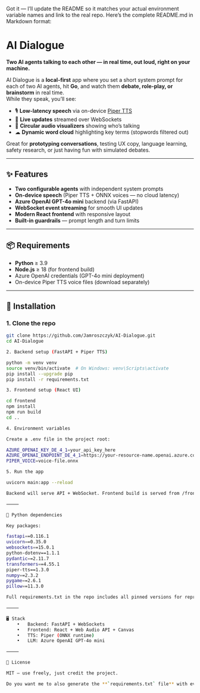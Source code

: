 Got it — I’ll update the README so it matches your actual environment variable names and link to the real repo.
Here’s the complete README.md in Markdown format:

# AI Dialogue  
**Two AI agents talking to each other — in real time, out loud, right on your machine.**  

AI Dialogue is a **local-first** app where you set a short system prompt for each of two AI agents, hit **Go**, and watch them **debate, role-play, or brainstorm** in real time.  
While they speak, you’ll see:  

- 🎙 **Low-latency speech** via on-device [Piper TTS](https://github.com/rhasspy/piper)  
- 📡 **Live updates** streamed over WebSockets  
- 🔵 **Circular audio visualizers** showing who’s talking  
- ☁ **Dynamic word cloud** highlighting key terms (stopwords filtered out)  

Great for **prototyping conversations**, testing UX copy, language learning, safety research, or just having fun with simulated debates.  

---

## ✨ Features
- **Two configurable agents** with independent system prompts  
- **On-device speech** (Piper TTS + ONNX voices — no cloud latency)  
- **Azure OpenAI GPT-4o mini** backend (via FastAPI)  
- **WebSocket event streaming** for smooth UI updates  
- **Modern React frontend** with responsive layout  
- **Built-in guardrails** — prompt length and turn limits  

---

## 📦 Requirements
- **Python** ≥ 3.9  
- **Node.js** ≥ 18 (for frontend build)  
- Azure OpenAI credentials (GPT-4o mini deployment)  
- On-device Piper TTS voice files (download separately)  

---

## 🔧 Installation

### 1. Clone the repo
```bash
git clone https://github.com/Jamroszczyk/AI-Dialogue.git
cd AI-Dialogue

2. Backend setup (FastAPI + Piper TTS)

python -m venv venv
source venv/bin/activate  # On Windows: venv\Scripts\activate
pip install --upgrade pip
pip install -r requirements.txt

3. Frontend setup (React UI)

cd frontend
npm install
npm run build
cd ..

4. Environment variables

Create a .env file in the project root:

AZURE_OPENAI_KEY_DE_4_1=your_api_key_here
AZURE_OPENAI_ENDPOINT_DE_4_1=https://your-resource-name.openai.azure.com/
PIPER_VOICE=voice-file.onnx

5. Run the app

uvicorn main:app --reload

Backend will serve API + WebSocket. Frontend build is served from /frontend/dist.

⸻

📜 Python dependencies

Key packages:

fastapi==0.116.1
uvicorn==0.35.0
websockets==15.0.1
python-dotenv==1.1.1
pydantic==2.11.7
transformers==4.55.1
piper-tts==1.3.0
numpy==2.3.2
pygame==2.6.1
pillow==11.3.0

Full requirements.txt in the repo includes all pinned versions for reproducibility.

⸻

🖥 Stack
	•	Backend: FastAPI + WebSockets
	•	Frontend: React + Web Audio API + Canvas
	•	TTS: Piper (ONNX runtime)
	•	LLM: Azure OpenAI GPT-4o mini

⸻

📄 License

MIT — use freely, just credit the project.

Do you want me to also generate the **`requirements.txt` file** with every package and version you listed so it’s immediately usable with this README? That would make the repo fully ready to install.

